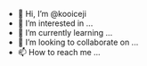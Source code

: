 - 👋 Hi, I’m @kooiceji
- 👀 I’m interested in ...
- 🌱 I’m currently learning ...
- 💞️ I’m looking to collaborate on ...
- 📫 How to reach me ...

<!---
kooiceji/kooiceji is a ✨ special ✨ repository because its `README.md` (this file) appears on your GitHub profile.
You can click the Preview link to take a look at your changes.
--->
